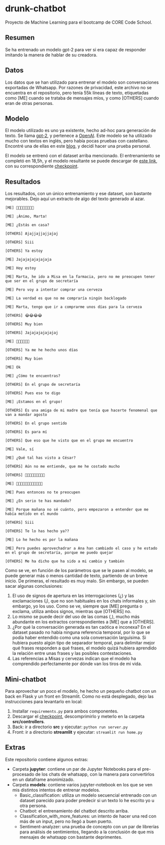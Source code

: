 # drunk-chatbot

Proyecto de Machine Learning para el bootcamp de CORE Code School.

## Resumen

Se ha entrenado un modelo gpt-2 para ver si era capaz de responder imitando la manera de hablar de su creadora.

## Datos

Los datos que se han utilizado para entrenar el modelo son conversaciones exportadas de Whatsapp. Por razones de privacidad, este archivo no se encuentra en el repositorio, pero tenía 55k líneas de texto, etiquetadas como [ME] cuando se trataba de mensajes míos, y como [OTHERS] cuando eran de otras personas.

## Modelo

El modelo utilizado es uno ya existente, hecho ad-hoc para generación de texto. Se llama [gpt-2](https://github.com/openai/gpt-2), y pertenece a [OpenAI](https://openai.com/). Este modelo se ha utilizado mucho con textos en inglés, pero había pocas pruebas con castellano. Encontré una de ellas en este [blog](https://planetachatbot.com/lo-que-aprendi-entrenando-al-primer-chatbot-gpt-2-en-espanol/), y decidí hacer una prueba personal.

El modelo se entrenó con el dataset arriba mencionado. El entrenamiento se completó en 18,5h, y el modelo resultante se puede descargar de [este link](https://drive.google.com/file/d/1HtE2MXuSD3fFhiKFlGMLOiNSu3SgIS3p/view?usp=sharing), con su correspondiente [checkpoint](https://drive.google.com/file/d/1VOgUCg4dpr9AnlsLt5WiAZg52M9BXEPp/view?usp=sharing).

## Resultados

Los resultados, con un único entrenamiento y ese dataset, son bastante mejorables. Dejo aquí un extracto de algo del texto generado al azar.

`[ME] 👍🏼👍🏼👍🏼👍🏼` 

`[ME] ¡Ánimo, Marta!` 

`[ME] ¿Estás en casa?`  

`[OTHERS] Ajajjajjajjajaj`  

`[OTHERS] Siii`  

`[OTHERS] Ya estoy`  

`[ME] Jajajajajajajaja`  

`[ME] Hoy estoy`  

`[ME] Marta, he ido a Misa en la farmacia, pero no me preocupen tener que ser en el grupo de secretaría`  

`[ME] Pero voy a intentar comprar una cerveza`  

`[ME] La verdad es que no me compraría ningún backlogado`  

`[ME] Marta, tengo que ir a comprarme unos días para la cerveza`  

`[OTHERS] 😂😂😂😂`  

`[OTHERS] Muy bien`  

`[OTHERS] Jajajajajajajaj`  

`[ME] 🤣🤣🤣🤣🤣🤣`  

`[OTHERS] Ya me he hecho unos días`  

`[OTHERS] Muy bien`  

`[ME] Ok`  

`[ME] ¿Cómo te encuentras?`  

`[OTHERS] En el grupo de secretaría`  

`[OTHERS] Pues eso te digo`  

`[ME] ¡Estamos en el grupo!`  

`[OTHERS] Es una amiga de mi madre que tenía que hacerte fenomenal que van a mandar agosto`  

`[OTHERS] En el grupo sentido`  

`[OTHERS] Es para mí`  

`[OTHERS] Que eso que he visto que en el grupo me encuentro`  

`[ME] Vale, sí`  

`[ME] ¿Qué tal has visto a César?`  

`[OTHERS] Aún no me entiende, que me he costado mucho`  

`[OTHERS] 🙏🏽🙏🏽🙏🏽🙏🏽🙏`  

`[ME] 👏🏼👏🏼👏🏼👏🏼👏🏼👏🏼`  

`[ME] Pues entonces no te preocupen`  

`[ME] ¿En serio te has mandado?`  

`[ME] Porque mañana no sé cuánto, pero empezaron a entender que me había metido en el mundo`  

`[OTHERS] Siii`  

`[OTHERS] Te lo has hecho ya??`  

`[ME] Lo he hecho es por la mañana`  

`[ME] Pero puedes aprovechadrar a Ana han cambiado el caso y he estado en el grupo de secretaría, porque me puedo quejar`  

`[OTHERS] Me ha dicho que ha sido a mi cambio y también`

Como se ve, en función de los parámetros que se le pasen al modelo, se puede generar más o menos cantidad de texto, partiendo de un breve inicio. De primeras, el resultado es muy malo. Sin embargo, se pueden sacar algunas conclusiones:

1. El uso de signos de apertura en las interrogaciones (¿) y las exclamaciones (¡), que no son habituales en los chats informales y, sin embargo, yo los uso. Como se ve, siempre que [ME] pregunta o exclama, utiliza ambos signos, mientras que [OTHERS] no.
2. Lo mismo se puede decir del uso de las comas (,), mucho más abundante en los extractos correspondientes a [ME] que a [OTHERS].
3. ¿Por qué la conversación generada es tan caótica e inconexa? En el dataset pasado no había ninguna referencia temporal, por lo que se podía haber entendido como una sola conversación larguísima. Si hubiera puesto algún tipo de separador temporal, para delimitar mejor qué frases responden a qué frases, el modelo quizá hubiera aprendido la relación entre unas frases y las posibles contestaciones.
4. Las referencias a Misas y cervezas indican que el modelo ha comprendido perfectamente por dónde van los tiros de mi vida.

## Mini-chatbot

Para aprovechar un poco el modelo, he hecho un pequeño chatbot con un back en Flask y un front en Streamlit. Como no está desplegado, dejo las instrucciones para levantarlo en local:

1. Installar `requirements.py` para ambos componentes.
2. Descargar el [checkpoint](https://drive.google.com/file/d/1VOgUCg4dpr9AnlsLt5WiAZg52M9BXEPp/view?usp=sharing), descomprimirlo y meterlo en la carpeta **src/controllers**.
3. Back: ir a directorio **src** y ejecutar: `python run server.py`
4. Front: ir a directorio **streamlit** y ejecutar: `streamlit run home.py`

## Extras

Este repositorio contiene algunos extras:

- Carpeta **jupyter**: contiene un par de Jupyter Notebooks para el pre-procesado de los chats de whatsapp, con la manera para convertirlos en un dataframe anonimizado.
- Carpeta **models**: contiene varios jupyter-notebook en los que se ven mis distintos intentos de entrenar modelos.
    - Basic_classification: utiliza un modelo secuencial entrenado con un dataset parecido para poder predecir si un texto lo he escrito yo u otra persona.
    - Chatbot: el entrenamiento del chatbot descrito arriba.
    - Classification_with_more_features: un intento de hacer una red con más de un input, pero no llegó a buen puerto.
    - Sentiment-analyzer: una prueba de concepto con un par de librerías para análisis de sentimientos, llegando a la conclusión de que mis mensajes de whatsapp con bastante deprimentes.
